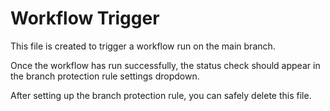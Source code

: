 # Workflow Trigger

This file is created to trigger a workflow run on the main branch.

Once the workflow has run successfully, the status check should appear in the branch protection rule settings dropdown.

After setting up the branch protection rule, you can safely delete this file.